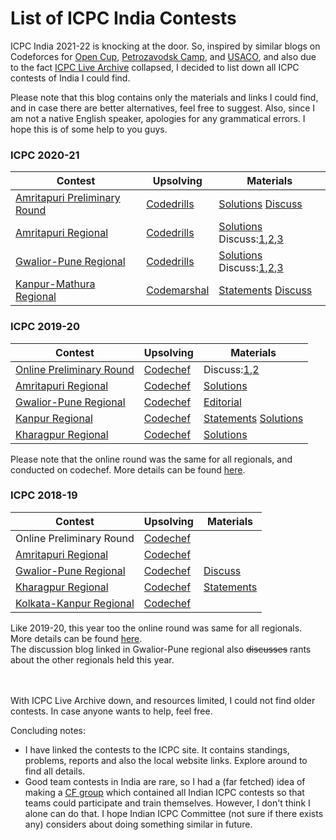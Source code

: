 # List of ICPC India Contests

ICPC India 2021-22 is knocking at the door. So, inspired by similar blogs on Codeforces for [Open Cup](https://codeforces.com/blog/entry/84466), [Petrozavodsk Camp](https://codeforces.com/blog/entry/84489), and [USACO](https://codeforces.com/blog/entry/95032), and also due to the fact [ICPC Live Archive](https://icpcarchive.ecs.baylor.edu/) collapsed, I decided to list down all ICPC contests of India I could find. 

Please note that this blog contains only the materials and links I could find, and in case there are better alternatives, feel free to suggest. Also, since I am not a native English speaker, apologies for any grammatical errors. I hope this is of some help to you guys. 

### ICPC 2020-21

| Contest | Upsolving | Materials |
|-|-|-|
|[Amritapuri Preliminary Round](https://icpc.global/regionals/finder/Asia-Amritapuri-First-Round-2020)| [Codedrills](https://codedrills.io/contests/icpc-amritapuri-2020-preliminary-round)| [Solutions](https://github.com/m-e-r-l-i-n/icpc-india/blob/main/src/ICPC%202020%20-%20India%20Prelims%20Solutions.pdf) [Discuss](https://codeforces.com/blog/entry/93632)|
|[Amritapuri Regional](https://icpc.global/regionals/finder/AMP-2020)| [Codedrills](https://codedrills.io/contests/icpc-amritapuri-2020-regional-round) | [Solutions](https://github.com/m-e-r-l-i-n/icpc-india/blob/main/src/ICPC%202020%20Amritapuri.pdf) Discuss:[1](https://codeforces.com/blog/entry/93818),[2](https://codeforces.com/blog/entry/93866),[3](https://codeforces.com/blog/entry/93878)|
|[Gwalior-Pune Regional](https://icpc.global/regionals/finder/ICPC-Gwalior-Pune-2020)| [Codedrills](https://codedrills.io/contests/icpc-gwalior-pune-2020-regional-round)| [Solutions](https://github.com/m-e-r-l-i-n/icpc-india/blob/main/src/ICPC%202020%20Gwalior-Pune.pdf) Discuss:[1](https://codeforces.com/blog/entry/93980),[2](https://codeforces.com/blog/entry/94001),[3](https://codeforces.com/blog/entry/94010)|
|[Kanpur-Mathura Regional](https://icpc.global/regionals/finder/Asia-Kanpur-Mathura-2020)|[Codemarshal](https://algo.codemarshal.org/contests/kanpur_2020)|[Statements](https://github.com/m-e-r-l-i-n/icpc-india/blob/main/src/problems2021.pdf) [Discuss](https://codeforces.com/blog/entry/94061)|


### ICPC 2019-20

| Contest | Upsolving | Materials |
|-|-|-|
|[Online Preliminary Round](https://icpc.global/regionals/finder/Gwalior-Pune-First-Round-2019)|[Codechef](https://www.codechef.com/ICPCIN19)|Discuss:[1](https://discuss.codechef.com/t/icpc-2019-online-round-discussion/41752),[2](https://codeforces.com/blog/entry/70681)|
|[Amritapuri Regional](https://icpc.global/regionals/finder/AMP-2019)|[Codechef](https://www.codechef.com/AM19MOS)|[Solutions](https://github.com/m-e-r-l-i-n/icpc-india/blob/main/src/ICPC%20Amritapuri%202019.pdf)|
|[Gwalior-Pune Regional](https://icpc.global/regionals/finder/ICPC-Gwalior-Pune-2019)|[Codechef](https://www.codechef.com/GW19MOS)|[Editorial](https://discuss.codechef.com/tag/gw19mos/)|
|[Kanpur Regional](https://icpc.global/regionals/finder/Asia-Kanpur-2019)|[Codechef](https://www.codechef.com/KA19MOS)|[Statements](https://github.com/m-e-r-l-i-n/icpc-india/blob/main/src/problems2019kanpur.pdf) [Solutions](https://github.com/m-e-r-l-i-n/icpc-india/blob/main/src/ICPC_Kanpur_2019___Problem_Discussion.pdf)|
|[Kharagpur Regional](https://icpc.global/regionals/finder/Kharagpur-2019)|[Codechef](https://www.codechef.com/KH19MOS)|[Solutions](https://github.com/m-e-r-l-i-n/icpc-india/blob/main/src/Problem_Discussion_2019_KGP.pdf)|

Please note that the online round was the same for all regionals, and conducted on codechef. More details can be found [here](https://www.codechef.com/icpc/2020).


### ICPC 2018-19
| Contest | Upsolving | Materials |
|-|-|-|
| Online Preliminary Round |[Codechef](https://www.codechef.com/ACMIND18)|&nbsp;|
|[Amritapuri Regional](https://icpc.global/regionals/finder/AMP-2018)|[Codechef](https://www.codechef.com/AMR18ROL)|&nbsp;|
|[Gwalior-Pune Regional](https://icpc.global/regionals/finder/ICPC-Gwalior-Pune-2018)|[Codechef](https://www.codechef.com/GWR18ROL)|[Discuss](https://codeforces.com/blog/entry/64033)|
|[Kharagpur Regional](https://icpc.global/regionals/finder/Kharagpur-2018)|[Codechef](https://www.codechef.com/KGP18ROL)|[Statements](https://github.com/m-e-r-l-i-n/icpc-india/blob/main/src/KGP2018PROBLEMS.pdf)|
|[Kolkata-Kanpur Regional](https://icpc.global/regionals/finder/ICPCKolkataKanpur-2018)|[Codechef](https://www.codechef.com/KOL18ROL)|&nbsp;|

Like 2019-20, this year too the online round was same for all regionals. More details can be found [here](https://www.codechef.com/icpc/2019).<br>
The discussion blog linked in Gwalior-Pune regional also <s>discusses</s> rants about the other regionals held this year.

<br><br>
With ICPC Live Archive down, and resources limited, I could not find older contests. In case anyone wants to help, feel free.


Concluding notes:<br>
<ul>
<li>I have linked the contests to the ICPC site. It contains standings, problems, reports and also the local website links. Explore around to find all details.</li> 
<li>Good team contests in India are rare, so I had a (far fetched) idea of making a <a href="https://codeforces.com/groups">CF group</a> which contained all Indian ICPC contests so that teams could participate and train themselves. However, I don't think I alone can do that. I hope Indian ICPC Committee (not sure if there exists any) considers about doing something similar in future.</li>
</ul>
